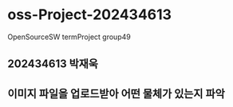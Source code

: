 # oss-Project-202434613
OpenSourceSW termProject group49
## 202434613 박재욱
## 이미지 파일을 업로드받아 어떤 물체가 있는지 파악

